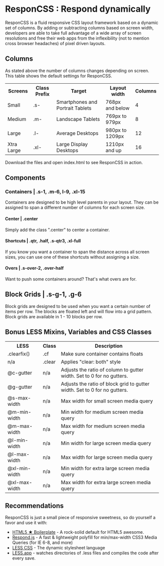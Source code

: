 # ResponCSS : Respond dynamically

ResponCSS is a fluid responsive CSS layout framework based on a dynamic set of columns. By adding or subtracting columns based on screen width, developers are able to take full advantage of a wide array of screen resolutions and free their web apps from the inflexibility (not to mention cross browser headaches) of pixel driven layouts.


## Columns

As stated above the number of columns changes depending on screen.  This table shows the default settings for ResponCSS.

<table>
    <tr>
        <th>Screens</th>
        <th>Class Prefix</th>
        <th>Target</th>
        <th>Layout width</th>
        <th>Columns</th>
    </tr>
    <tr>
        <td>Small</td>
        <td>.s-</td>
        <td>Smartphones and Portrait Tablets</td>
        <td>768px and below</td>
        <td>4</td>
    </tr>
    <tr>
        <td>Medium</td>
        <td>.m-</td>
        <td>Landscape Tablets</td>
        <td>769px to 979px</td>
        <td>8</td>
    </tr>
    <tr>
        <td>Large</td>
        <td>.l-</td>
        <td>Average Desktops</td>
        <td>980px to 1209px</td>
        <td>12</td>
    </tr>
    <tr>
        <td>Xtra Large</td>
        <td>.xl-</td>
        <td>Large Display Desktops</td>
        <td>1210px and up</td>
        <td>16</td>
    </tr>
</table>

Download the files and open index.html to see ResponCSS in action.

## Components
### Containers | .s-1, .m-6, l-9, .xl-15
Containers are designed to be high level parents in your layout. They can be assigned to span a different number of columns for each screen size.

#### Center | .center
Simply add the class ".center" to center a container.

#### Shortcuts | .qtr, .half, .s-qtr3, .xl-full   
If you know you want a container to span the distance across all screen sizes, you can use one of these shortcuts without assigning a size.

#### Overs | .s-over-2, .over-half
Want to push some containers around? That's what overs are for.


## Block Grids | .s-g-1, .g-6
Block grids are designed to be used when you want a certain number of items per row.  The blocks are floated left and will flow into a grid pattern.  Block grids are available in 1 - 10 blocks per row.


## Bonus LESS Mixins, Variables and CSS Classes
<table class="table table-bordered table-striped">
    <tr>
        <th>LESS</th>
        <th>Class</th>
        <th>Description</th>
    </tr>
    <tr>
        <td>.clearfix()</td>
        <td>.cf</td>
        <td>Make sure container contains floats</td>
    </tr>
    <tr>
        <td>n/a</td>
        <td>.clear</td>
        <td>Applies "clear: both" style</td>
    </tr>
    <tr>
        <td>@c-gutter</td>
        <td>n/a</td>
        <td>Adjusts the ratio of column to gutter width.  Set to 0 for no gutters.</td>
    </tr>
    <tr>
        <td>@g-gutter</td>
        <td>n/a</td>
        <td>Adjusts the ratio of block grid to gutter width.  Set to 0 for no gutters.</td>
    </tr>
    <tr>
        <td>@s-max-width</td>
        <td>n/a</td>
        <td>Max width for small screen media query</td>
    </tr>
    <tr>
        <td>@m-min-width</td>
        <td>n/a</td>
        <td>Min width for medium screen media query</td>
    </tr>
    <tr>
        <td>@m-max-width</td>
        <td>n/a</td>
        <td>Max width for medium screen media query</td>
    </tr>
    <tr>
        <td>@l-min-width</td>
        <td>n/a</td>
        <td>Min width for large screen media query</td>
    </tr>
    <tr>
        <td>@l-max-width</td>
        <td>n/a</td>
        <td>Max width for large screen media query</td>
    </tr>
    <tr>
        <td>@xl-min-width</td>
        <td>n/a</td>
        <td>Min width for extra large screen media query</td>
    </tr>
    <tr>
        <td>@xl-max-width</td>
        <td>n/a</td>
        <td>Max width for extra large screen media query</td>
    </tr>
</table>


## Recommendations
ResponCSS is just a small piece of responsive sweetness, so do yourself a favor and use it with:

* <a href="http://html5boilerplate.com/">HTML5 ★ Boilerplate</a> - A rock-solid default for HTML5 awesome.
* <a href="http://github.com/scottjehl/Respond">Respond.js</a> - A fast & lightweight polyfill for min/max-width CSS3 Media Queries (for IE 6-8, and more)
* <a href="http://lesscss.org/">LESS CSS</a> - The dynamic stylesheet language
* <a href="http://incident57.com/less/">LESS.app</a> - watches directories of .less files and compiles the code after every save.